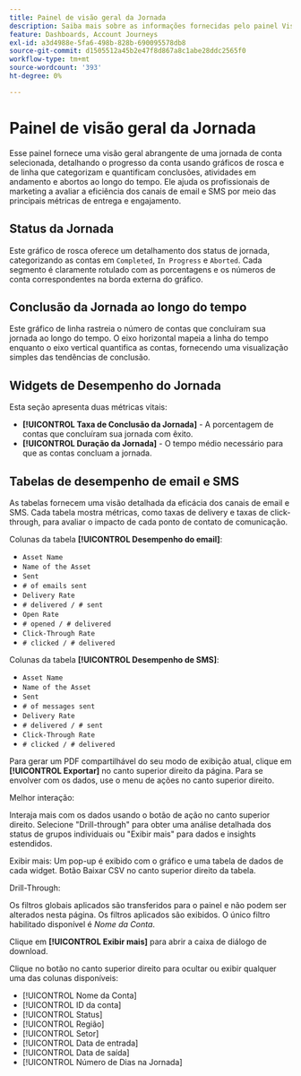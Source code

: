 ```yaml
---
title: Painel de visão geral da Jornada
description: Saiba mais sobre as informações fornecidas pelo painel Visão geral do Jornada e como ele pode ajudar você a monitorar e gerenciar sua estratégia de Jornada de conta.
feature: Dashboards, Account Journeys
exl-id: a3d4988e-5fa6-498b-828b-690095578db8
source-git-commit: d1505512a45b2e47f8d867a8c1abe28ddc2565f0
workflow-type: tm+mt
source-wordcount: '393'
ht-degree: 0%

---
```


# Painel de visão geral da Jornada

Esse painel fornece uma visão geral abrangente de uma jornada de conta selecionada, detalhando o progresso da conta usando gráficos de rosca e de linha que categorizam e quantificam conclusões, atividades em andamento e abortos ao longo do tempo. Ele ajuda os profissionais de marketing a avaliar a eficiência dos canais de email e SMS por meio das principais métricas de entrega e engajamento.

## Status da Jornada

Este gráfico de rosca oferece um detalhamento dos status de jornada, categorizando as contas em `Completed`, `In Progress` e `Aborted`. Cada segmento é claramente rotulado com as porcentagens e os números de conta correspondentes na borda externa do gráfico.

## Conclusão da Jornada ao longo do tempo

Este gráfico de linha rastreia o número de contas que concluíram sua jornada ao longo do tempo. O eixo horizontal mapeia a linha do tempo enquanto o eixo vertical quantifica as contas, fornecendo uma visualização simples das tendências de conclusão.

## Widgets de Desempenho do Jornada

Esta seção apresenta duas métricas vitais:

* **[!UICONTROL Taxa de Conclusão da Jornada]** - A porcentagem de contas que concluíram sua jornada com êxito.
* **[!UICONTROL Duração da Jornada]** - O tempo médio necessário para que as contas concluam a jornada.

## Tabelas de desempenho de email e SMS

As tabelas fornecem uma visão detalhada da eficácia dos canais de email e SMS. Cada tabela mostra métricas, como taxas de delivery e taxas de click-through, para avaliar o impacto de cada ponto de contato de comunicação.

Colunas da tabela **[!UICONTROL Desempenho do email]**:

* `Asset Name`
* `Name of the Asset`
* `Sent`
* `# of emails sent`
* `Delivery Rate`
* `# delivered / # sent`
* `Open Rate`
* `# opened / # delivered`
* `Click-Through Rate`
* `# clicked / # delivered`

Colunas da tabela **[!UICONTROL Desempenho de SMS]**:

* `Asset Name`
* `Name of the Asset`
* `Sent`
* `# of messages sent`
* `Delivery Rate`
* `# delivered / # sent`
* `Click-Through Rate`
* `# clicked / # delivered`

Para gerar um PDF compartilhável do seu modo de exibição atual, clique em **[!UICONTROL Exportar]** no canto superior direito da página. Para se envolver com os dados, use o menu de ações no canto superior direito.

Melhor interação:

Interaja mais com os dados usando o botão de ação no canto superior direito. Selecione &quot;Drill-through&quot; para obter uma análise detalhada dos status de grupos individuais ou &quot;Exibir mais&quot; para dados e insights estendidos.

Exibir mais:
Um pop-up é exibido com o gráfico e uma tabela de dados de cada widget.
Botão Baixar CSV no canto superior direito da tabela. 

Drill-Through:

Os filtros globais aplicados são transferidos para o painel e não podem ser alterados nesta página.
Os filtros aplicados são exibidos.
O único filtro habilitado disponível é _Nome da Conta_.

Clique em **[!UICONTROL Exibir mais]** para abrir a caixa de diálogo de download.

Clique no botão no canto superior direito para ocultar ou exibir qualquer uma das colunas disponíveis:

* [!UICONTROL Nome da Conta]
* [!UICONTROL ID da conta]
* [!UICONTROL Status]
* [!UICONTROL Região]
* [!UICONTROL Setor]
* [!UICONTROL Data de entrada]
* [!UICONTROL Data de saída]
* [!UICONTROL Número de Dias na Jornada]
